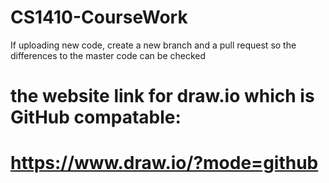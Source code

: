 # CS1410-CourseWork

If uploading new code, create a new branch and a pull request so the differences to the master code can be checked

# the website link for draw.io which is GitHub compatable:
# https://www.draw.io/?mode=github
